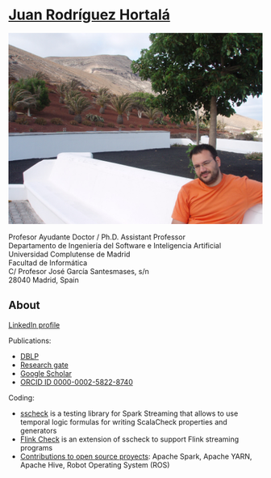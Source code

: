 # [Juan Rodríguez Hortalá](https://www.youtube.com/watch?v=rpSrhQx_2oc)

![Juan Rodríguez Hortalá on vacation](imgs/me.jpg "Juan Rodríguez Hortalá on vacation")

Profesor Ayudante Doctor / Ph.D. Assistant Professor  
Departamento de Ingeniería del Software e Inteligencia Artificial  
Universidad Complutense de Madrid  
Facultad de Informática  
C/ Profesor José García Santesmases, s/n  
28040 Madrid, Spain

## About

[LinkedIn profile](https://www.linkedin.com/in/juan-rodriguez-hortala/)

Publications:

- [DBLP](https://dblp.uni-trier.de/pers/hd/r/Rodr=iacute=guez=Hortal=aacute=:Juan.html)
- [Research gate](https://www.researchgate.net/profile/Juan_Rodriguez-Hortala)
- [Google Scholar](https://scholar.google.es/citations?user=6VJZpAQAAAAJ&hl=en&authuser=1&oi=sra)
- [ORCID ID 0000-0002-5822-8740](https://orcid.org/0000-0002-5822-8740)

Coding:

- [sscheck](https://github.com/juanrh/sscheck) is a testing library for Spark Streaming that allows to use temporal logic formulas for writing ScalaCheck properties and generators
- [Flink Check](https://github.com/demiourgoi/flink-check) is an extension of sscheck to support Flink streaming programs
- [Contributions to open source proyects](https://github.com/search?q=juan+hortala&type=Commits): Apache Spark, Apache YARN, Apache Hive, Robot Operating System (ROS)